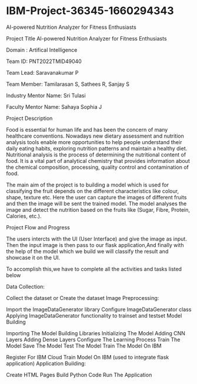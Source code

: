 # IBM-Project-36345-1660294343
AI-powered Nutrition Analyzer for Fitness Enthusiasts

Project Title AI-powered Nutrition Analyzer for Fitness Enthusiasts

Domain : Artifical Intelligence

Team ID: PNT2022TMID49040

Team Lead: Saravanakumar P

Team Member: Tamilarasan S, Sathees R, Sanjay S

Industry Mentor Name: Sri Tulasi

Faculty Mentor Name: Sahaya Sophia J

Project Description

Food is essential for human life and has been the concern of many healthcare conventions. Nowadays new dietary assessment and nutrition analysis tools enable more opportunities to help people understand their daily eating habits, exploring nutrition patterns and maintain a healthy diet. Nutritional analysis is the process of determining the nutritional content of food. It is a vital part of analytical chemistry that provides information about the chemical composition, processing, quality control and contamination of food.

The main aim of the project is to building a model which is used for classifying the fruit depends on the different characteristics like colour, shape, texture etc. Here the user can capture the images of different fruits and then the image will be sent the trained model. The model analyses the image and detect the nutrition based on the fruits like (Sugar, Fibre, Protein, Calories, etc.).

Project Flow and Progress

The users intercts with the UI (User Interface) and give the image as input. Then the input image is then pass to our flask application,And finally with the help of the model which we build we will classify the result and showcase it on the UI.

To accomplish this,we have to complete all the activities and tasks listed below

Data Collection:

Collect the dataset or Create the dataset
Image Preprocessing:

Import the ImageDataGenerator library
Configure ImageDataGenerator class
Applying ImageDataGenerator functionality to trainset and testset
Model Building

Importing The Model Building Libraries
Initializing The Model
Adding CNN Layers
Adding Dense Layers
Configure The Learning Process
Train The Model
Save The Model
Test The Model
Train The Model On IBM

Register For IBM Cloud
Train Model On IBM (used to integrate flask application)
Application Building:

Create HTML Pages
Build Python Code
Run The Application

